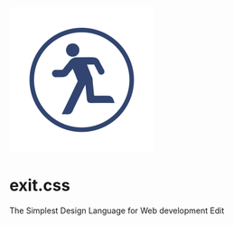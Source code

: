 
<img src="./img/logo.png" width="256px" style="text-align:center">

# exit.css
The Simplest Design Language for Web development Edit

